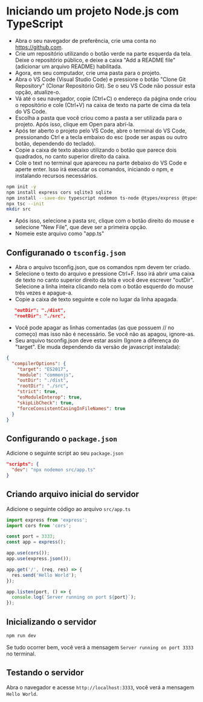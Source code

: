 # Iniciando um projeto Node.js com TypeScript

- Abra o seu navegador de preferência, crie uma conta no https://github.com.
- Crie um repositório utilizando o botão verde na parte esquerda da tela. Deixe o repositório público, e deixe a caixa "Add a README file" (adicionar um arquivo README) habilitada.
- Agora, em seu computador, crie uma pasta para o projeto.
- Abra o VS Code (Visual Studio Code) e pressione o botão "Clone Git Repository" (Clonar Repositório Git). Se o seu VS Code não possuir esta opção, atualize-o.
- Vá até o seu navegador, copie (Ctrl+C) o endereço da página onde criou o repositório e cole (Ctrl+V) na caixa de texto na parte de cima da tela do VS Code.
- Escolha a pasta que você criou como a pasta a ser utilizada para o projeto. Após isso, clique em Open para abrí-la.
- Após ter aberto o projeto pelo VS Code, abre o terminal do VS Code, pressionando Ctrl e a tecla embaixo do esc (pode ser aspas ou outro botão, dependendo do teclado).
- Copie a caixa de texto abaixo utilizando o botão que parece dois quadrados, no canto superior direito da caixa.
- Cole o text no terminal que apareceu na parte debaixo do VS Code e aperte enter. Isso irá executar os comandos, iniciando o npm, e instalando recursos necessários.

```bash
npm init -y
npm install express cors sqlite3 sqlite
npm install --save-dev typescript nodemon ts-node @types/express @types/cors
npx tsc --init
mkdir src
```

- Após isso, selecione a pasta src, clique com o botão direito do mouse e selecione "New File", que deve ser a primeira opção.
- Nomeie este arquivo como "app.ts"

## Configuranado o `tsconfig.json`

- Abra o arquivo tsconfig.json, que os comandos npm devem ter criado.
- Selecione o texto do arquivo e pressione Ctrl+F. Isso irá abrir uma caixa de texto no canto superior direito da tela e você deve escrever "outDir". Selecione a linha inteira clicando nela com o botão esquerdo do mouse três vezes e apague-a.
- Copie a caixa de texto seguinte e cole no lugar da linha apagada.

```json
   "outDir": "./dist",
   "rootDir": "./src",
```

- Você pode apagar as linhas comentadas (as que possuem // no começo) mas isso não é necessário. Se você não as apagou, ignore-as.
- Seu arquivo tsconfig.json deve estar assim (Ignore a diferença do "target". Ele muda dependendo da versão de javascript instalada):

```json
{
  "compilerOptions": {
    "target": "ES2017",
    "module": "commonjs",
    "outDir": "./dist",
    "rootDir": "./src",
    "strict": true,
    "esModuleInterop": true,
    "skipLibCheck": true,
    "forceConsistentCasingInFileNames": true
  }
}
```

## Configurando o `package.json`

Adicione o seguinte script ao seu `package.json`

```json
"scripts": {
  "dev": "npx nodemon src/app.ts"
}
```

## Criando arquivo inicial do servidor

Adicione o seguinte código ao arquivo `src/app.ts`

```typescript
import express from 'express';
import cors from 'cors';

const port = 3333;
const app = express();

app.use(cors());
app.use(express.json());

app.get('/', (req, res) => {
  res.send('Hello World');
});

app.listen(port, () => {
  console.log(`Server running on port ${port}`);
});
```

## Inicializando o servidor

```bash
npm run dev
```

Se tudo ocorrer bem, você verá a mensagem `Server running on port 3333` no terminal.

## Testando o servidor

Abra o navegador e acesse `http://localhost:3333`, você verá a mensagem `Hello World`.
